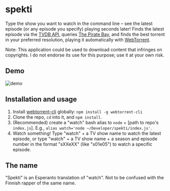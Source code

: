 # spekti

Type the show you want to watch in the command line – see the latest episode (or any episode you specify) playing seconds later! Finds the latest episode via the [TVDB API](http://thetvdb.com), queries [The Pirate Bay](https://thepiratebay.org), and finds the best torrent in your preferred resolution, playing it automatically with [WebTorrent](https://webtorrent.io).

Note: This application could be used to download content that infringes on copyrights. I do not endorse its use for this purpose; use it at your own risk.

## Demo

![demo](/example.gif)

## Installation and usage

1. Install [webtorrent-cli](https://github.com/webtorrent/webtorrent-cli) globally: `npm install -g webtorrent-cli`
2. Clone the repo, `cd` into it, and `npm install`.
3. (Recommended) create a "watch" bash alias to `node` + [path to repo's `index.js`]. E.g., `alias watch='node ~/Developer/spekti/index.js'`.
4. Watch something! Type "watch" + a TV show name to watch the latest episode, or type "watch" + a TV show name + a season and episode number in the format "sXXeXX" (like "s01e05") to watch a specific episode.

## The name

"Spekti" is an Esperanto translation of "watch". Not to be confused with the Finnish rapper of the same name.
